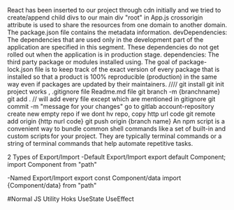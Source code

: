 React has been inserted to our project through cdn initially and we tried to create/append child divs to our main div "root" in App.js
crossorigin attribute is used to share the resources from one domain to another domain.
The package.json file contains the metadata information. 
devDependencies: The dependencies that are used only in the development part of the application are specified in this segment. These dependencies do not get rolled out when the application is in production stage.
dependencies: The third party package or modules installed using.
The goal of package-lock.json file is to keep track of the exact version of every package that is installed so that a product is 100% reproducible (production) in the same way even if packages are updated by their maintainers.
////
git install
git init
project works , .gitignore file Readme.md file
git branch -m {branchname}
git add . // will add every file except which are mentioned in gitignore
git commit -m "message for your changes"
go to gitlab account-repository create new empty repo if we dont hv repo, copy http url code
git remote add origin {http nurl code}
git push origin {branch name}
An npm script is a convenient way to bundle common shell commands like a set of built-in and custom scripts for your project. They are typically terminal commands or a string of terminal commands that help automate repetitive tasks. 


2 Types of Export/Import
-Default Export/Import
 export default Component;
 import Component from "path"

 -Named Export/Import
  export const Component/data
  import {Component/data} from "path"

  #Normal JS Utility Hoks
  UseState
  UseEffect